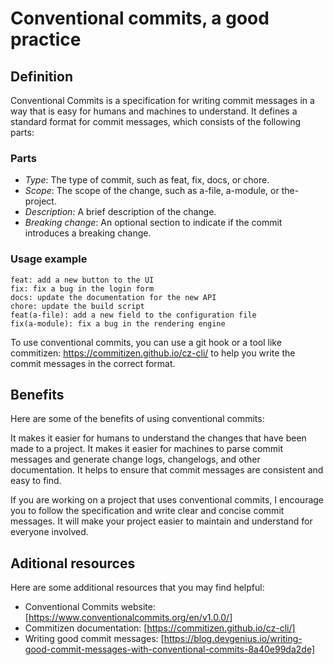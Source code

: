 # Conventional commits, a good practice
## Definition
Conventional Commits is a specification for writing commit messages in a way that is easy for
humans and machines to understand.
It defines a standard format for commit messages, which consists of the following parts:

### Parts
- _Type_:
  The type of commit, such as feat, fix, docs, or chore.
- _Scope_:
  The scope of the change, such as a-file, a-module, or the-project.
- _Description_:
  A brief description of the change.
- _Breaking change_:
  An optional section to indicate if the commit introduces a breaking change.

### Usage example
```
feat: add a new button to the UI
fix: fix a bug in the login form
docs: update the documentation for the new API
chore: update the build script
feat(a-file): add a new field to the configuration file
fix(a-module): fix a bug in the rendering engine
```
To use conventional commits, you can use a git hook or a tool like commitizen:
https://commitizen.github.io/cz-cli/ to help you write the commit messages in the correct
format.

## Benefits
Here are some of the benefits of using conventional commits:

It makes it easier for humans to understand the changes that have been made to a project.
It makes it easier for machines to parse commit messages and generate change logs, changelogs,
and other documentation.
It helps to ensure that commit messages are consistent and easy to find.

If you are working on a project that uses conventional commits, I encourage you to follow the
specification and write clear and concise commit messages.
It will make your project easier to maintain and understand for everyone involved.

## Aditional resources
Here are some additional resources that you may find helpful:

- Conventional Commits website:
  [https://www.conventionalcommits.org/en/v1.0.0/]
- Commitizen documentation:
  [https://commitizen.github.io/cz-cli/]
- Writing good commit messages:
  [https://blog.devgenius.io/writing-good-commit-messages-with-conventional-commits-8a40e99da2de]
